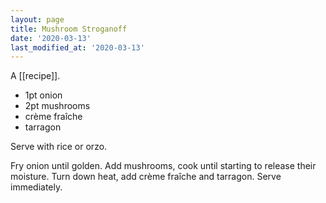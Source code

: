 ```yaml
---
layout: page
title: Mushroom Stroganoff
date: '2020-03-13'
last_modified_at: '2020-03-13'
---
```


A [[recipe]].

* 1pt onion
* 2pt mushrooms
* crème fraîche
* tarragon

Serve with rice or orzo.

Fry onion until golden. Add mushrooms, cook until starting to release their moisture. Turn down heat, add crème fraîche and tarragon. Serve immediately.
